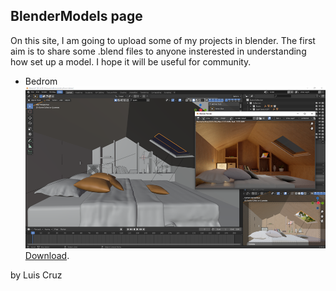 ## BlenderModels page

On this site, I am going to upload some of my projects in blender. The first aim is to share some .blend files to anyone insterested in understanding how set up a model. I hope it will be useful for community.
* Bedrom
![](./img/RenderBedroom.PNG)
[Download](./blends/tinyRoom.blend).

by Luis Cruz
